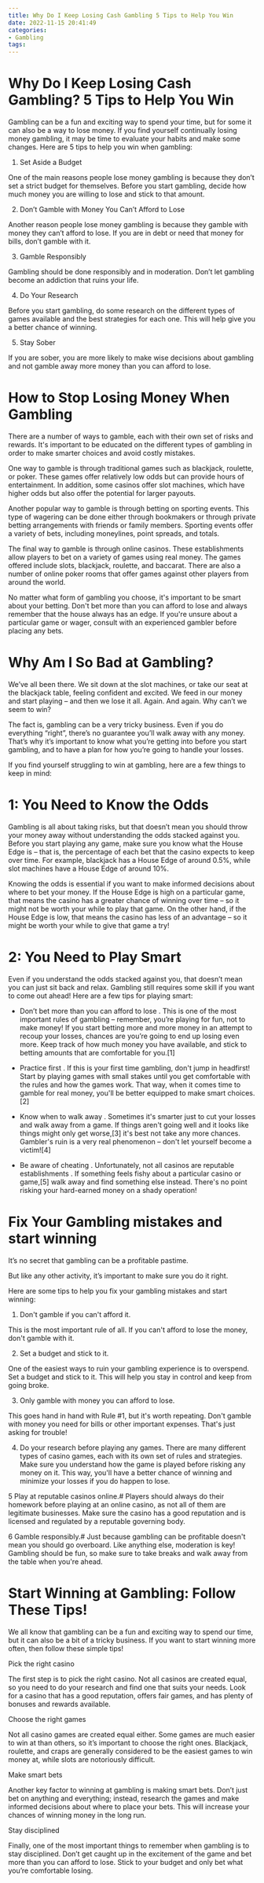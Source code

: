 ```yaml
---
title: Why Do I Keep Losing Cash Gambling 5 Tips to Help You Win
date: 2022-11-15 20:41:49
categories:
- Gambling
tags:
---
```



#  Why Do I Keep Losing Cash Gambling? 5 Tips to Help You Win

Gambling can be a fun and exciting way to spend your time, but for some it can also be a way to lose money. If you find yourself continually losing money gambling, it may be time to evaluate your habits and make some changes. Here are 5 tips to help you win when gambling:

1. Set Aside a Budget

One of the main reasons people lose money gambling is because they don’t set a strict budget for themselves. Before you start gambling, decide how much money you are willing to lose and stick to that amount.

2. Don’t Gamble with Money You Can’t Afford to Lose

Another reason people lose money gambling is because they gamble with money they can’t afford to lose. If you are in debt or need that money for bills, don’t gamble with it.

3. Gamble Responsibly

Gambling should be done responsibly and in moderation. Don’t let gambling become an addiction that ruins your life.

4. Do Your Research

Before you start gambling, do some research on the different types of games available and the best strategies for each one. This will help give you a better chance of winning.

5. Stay Sober

If you are sober, you are more likely to make wise decisions about gambling and not gamble away more money than you can afford to lose.

#  How to Stop Losing Money When Gambling

There are a number of ways to gamble, each with their own set of risks and rewards. It's important to be educated on the different types of gambling in order to make smarter choices and avoid costly mistakes.

One way to gamble is through traditional games such as blackjack, roulette, or poker. These games offer relatively low odds but can provide hours of entertainment. In addition, some casinos offer slot machines, which have higher odds but also offer the potential for larger payouts.

Another popular way to gamble is through betting on sporting events. This type of wagering can be done either through bookmakers or through private betting arrangements with friends or family members. Sporting events offer a variety of bets, including moneylines, point spreads, and totals.

The final way to gamble is through online casinos. These establishments allow players to bet on a variety of games using real money. The games offered include slots, blackjack, roulette, and baccarat. There are also a number of online poker rooms that offer games against other players from around the world.

No matter what form of gambling you choose, it's important to be smart about your betting. Don't bet more than you can afford to lose and always remember that the house always has an edge. If you're unsure about a particular game or wager, consult with an experienced gambler before placing any bets.

#  Why Am I So Bad at Gambling?

We’ve all been there. We sit down at the slot machines, or take our seat at the blackjack table, feeling confident and excited. We feed in our money and start playing – and then we lose it all. Again. And again. Why can’t we seem to win?

The fact is, gambling can be a very tricky business. Even if you do everything “right”, there’s no guarantee you’ll walk away with any money. That’s why it’s important to know what you’re getting into before you start gambling, and to have a plan for how you’re going to handle your losses.

If you find yourself struggling to win at gambling, here are a few things to keep in mind:

# 1: You Need to Know the Odds

Gambling is all about taking risks, but that doesn’t mean you should throw your money away without understanding the odds stacked against you. Before you start playing any game, make sure you know what the House Edge is – that is, the percentage of each bet that the casino expects to keep over time. For example, blackjack has a House Edge of around 0.5%, while slot machines have a House Edge of around 10%.

Knowing the odds is essential if you want to make informed decisions about where to bet your money. If the House Edge is high on a particular game, that means the casino has a greater chance of winning over time – so it might not be worth your while to play that game. On the other hand, if the House Edge is low, that means the casino has less of an advantage – so it might be worth your while to give that game a try!

# 2: You Need to Play Smart

Even if you understand the odds stacked against you, that doesn’t mean you can just sit back and relax. Gambling still requires some skill if you want to come out ahead! Here are a few tips for playing smart:

- Don’t bet more than you can afford to lose . This is one of the most important rules of gambling – remember, you’re playing for fun, not to make money! If you start betting more and more money in an attempt to recoup your losses, chances are you’re going to end up losing even more. Keep track of how much money you have available, and stick to betting amounts that are comfortable for you.[1]

- Practice first . If this is your first time gambling, don't jump in headfirst! Start by playing games with small stakes until you get comfortable with the rules and how the games work. That way, when it comes time to gamble for real money, you'll be better equipped to make smart choices.[2]

- Know when to walk away . Sometimes it's smarter just to cut your losses and walk away from a game. If things aren't going well and it looks like things might only get worse,[3] it's best not take any more chances. Gambler's ruin is a very real phenomenon – don't let yourself become a victim![4]

- Be aware of cheating . Unfortunately, not all casinos are reputable establishments . If something feels fishy about a particular casino or game,[5] walk away and find something else instead. There's no point risking your hard-earned money on a shady operation!

#  Fix Your Gambling mistakes and start winning

It’s no secret that gambling can be a profitable pastime.

But like any other activity, it’s important to make sure you do it right.

Here are some tips to help you fix your gambling mistakes and start winning:

1. Don't gamble if you can't afford it.

This is the most important rule of all. If you can't afford to lose the money, don't gamble with it.

2. Set a budget and stick to it.

One of the easiest ways to ruin your gambling experience is to overspend. Set a budget and stick to it. This will help you stay in control and keep from going broke.

3. Only gamble with money you can afford to lose.

This goes hand in hand with Rule #1, but it's worth repeating. Don't gamble with money you need for bills or other important expenses. That's just asking for trouble!


4. Do your research before playing any games.
There are many different types of casino games, each with its own set of rules and strategies. Make sure you understand how the game is played before risking any money on it. This way, you'll have a better chance of winning and minimize your losses if you do happen to lose. 

5 Play at reputable casinos online.#  Players should always do their homework before playing at an online casino, as not all of them are legitimate businesses. Make sure the casino has a good reputation and is licensed and regulated by a reputable governing body.</p> 6 Gamble responsibly.# Just because gambling can be profitable doesn't mean you should go overboard. Like anything else, moderation is key! Gambling should be fun, so make sure to take breaks and walk away from the table when you're ahead.</p>

#  Start Winning at Gambling: Follow These Tips!

We all know that gambling can be a fun and exciting way to spend our time, but it can also be a bit of a tricky business. If you want to start winning more often, then follow these simple tips!

Pick the right casino

The first step is to pick the right casino. Not all casinos are created equal, so you need to do your research and find one that suits your needs. Look for a casino that has a good reputation, offers fair games, and has plenty of bonuses and rewards available.

Choose the right games

Not all casino games are created equal either. Some games are much easier to win at than others, so it’s important to choose the right ones. Blackjack, roulette, and craps are generally considered to be the easiest games to win money at, while slots are notoriously difficult.

Make smart bets

Another key factor to winning at gambling is making smart bets. Don’t just bet on anything and everything; instead, research the games and make informed decisions about where to place your bets. This will increase your chances of winning money in the long run.

Stay disciplined

Finally, one of the most important things to remember when gambling is to stay disciplined. Don’t get caught up in the excitement of the game and bet more than you can afford to lose. Stick to your budget and only bet what you’re comfortable losing.